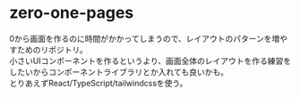 # zero-one-pages

0から画面を作るのに時間がかかってしまうので、レイアウトのパターンを増やすためのリポジトリ。  
小さいUIコンポーネントを作るというより、画面全体のレイアウトを作る練習をしたいからコンポーネントライブラリとか入れても良いかも。  
とりあえずReact/TypeScript/tailwindcssを使う。
